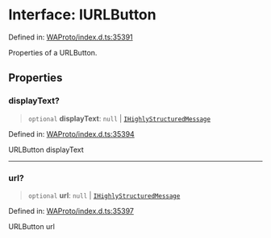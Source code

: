 # Interface: IURLButton

Defined in: [WAProto/index.d.ts:35391](https://github.com/Riders004/Tv/blob/3d6aaf6f3efb499dc9d0ca82bb24083bb45a8478/WAProto/index.d.ts#L35391)

Properties of a URLButton.

## Properties

### displayText?

> `optional` **displayText**: `null` \| [`IHighlyStructuredMessage`](../../Message/interfaces/IHighlyStructuredMessage.md)

Defined in: [WAProto/index.d.ts:35394](https://github.com/Riders004/Tv/blob/3d6aaf6f3efb499dc9d0ca82bb24083bb45a8478/WAProto/index.d.ts#L35394)

URLButton displayText

***

### url?

> `optional` **url**: `null` \| [`IHighlyStructuredMessage`](../../Message/interfaces/IHighlyStructuredMessage.md)

Defined in: [WAProto/index.d.ts:35397](https://github.com/Riders004/Tv/blob/3d6aaf6f3efb499dc9d0ca82bb24083bb45a8478/WAProto/index.d.ts#L35397)

URLButton url
